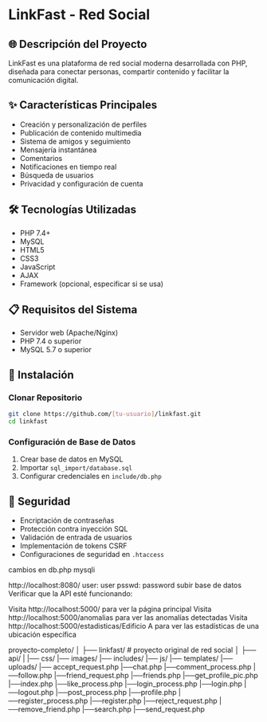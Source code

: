 # LinkFast - Red Social

## 🌐 Descripción del Proyecto
LinkFast es una plataforma de red social moderna desarrollada con PHP, diseñada para conectar personas, compartir contenido y facilitar la comunicación digital.

## ✨ Características Principales
- Creación y personalización de perfiles
- Publicación de contenido multimedia
- Sistema de amigos y seguimiento
- Mensajería instantánea
- Comentarios
- Notificaciones en tiempo real
- Búsqueda de usuarios
- Privacidad y configuración de cuenta

## 🛠 Tecnologías Utilizadas
- PHP 7.4+
- MySQL
- HTML5
- CSS3
- JavaScript
- AJAX
- Framework (opcional, especificar si se usa)

## 📋 Requisitos del Sistema
- Servidor web (Apache/Nginx)
- PHP 7.4 o superior
- MySQL 5.7 o superior


## 🚀 Instalación

### Clonar Repositorio
```bash
git clone https://github.com/[tu-usuario]/linkfast.git
cd linkfast
```

### Configuración de Base de Datos
1. Crear base de datos en MySQL
2. Importar `sql_import/database.sql`
3. Configurar credenciales en `include/db.php`


## 🔐 Seguridad
- Encriptación de contraseñas
- Protección contra inyección SQL
- Validación de entrada de usuarios
- Implementación de tokens CSRF
- Configuraciones de seguridad en `.htaccess`

cambios en db.php mysqli

http://localhost:8080/
user: user
psswd: password
subir base de datos 
Verificar que la API esté funcionando:

Visita http://localhost:5000/ para ver la página principal
Visita http://localhost:5000/anomalias para ver las anomalías detectadas
Visita http://localhost:5000/estadisticas/Edificio A para ver las estadísticas de una ubicación específica

proyecto-completo/
│
├── linkfast/                 # proyecto original de red social
│   ├── api/
|   |── css/
    |── images/
    |── includes/
    |── js/
    |── templates/
    |── uploads/
    |── accept_request.php
    |──chat.php
    |──comment_process.php
    |──follow.php
    |──friend_request.php
    |──friends.php
    |──get_profile_pic.php
    |──index.php
    |──like_process.php
    |──login_process.php
    |──login.php
    |──logout.php
    |──post_process.php
    |──profile.php
    |──register_process.php
    |──register.php
    |──reject_request.php
    |──remove_friend.php
    |──search.php
    |──send_request.php
    
    
